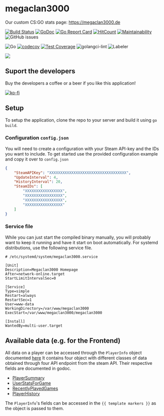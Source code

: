 # megaclan3000
Our custom CS:GO stats page: https://megaclan3000.de

[![Build Status](https://travis-ci.org/megaclan3000/megaclan3000.svg?branch=master)](https://travis-ci.org/megaclan3000/megaclan3000)
[![GoDoc](https://godoc.org/github.com/megaclan3000/megaclan3000?status.svg)](https://godoc.org/github.com/megaclan3000/megaclan3000)
[![Go Report Card](https://goreportcard.com/badge/megaclan3000/megaclan3000)](https://goreportcard.com/report/megaclan3000/megaclan3000) 
[![HitCount](http://hits.dwyl.com/megaclan3000/megaclan3000.svg)](http://hits.dwyl.com/megaclan3000/megaclan3000)
[![Maintainability](https://api.codeclimate.com/v1/badges/994620bcbe906b069ef0/maintainability)](https://codeclimate.com/github/megaclan3000/megaclan3000/maintainability)
![GitHub issues](https://img.shields.io/github/issues/megaclan3000/megaclan3000?style=plastic)

![Go](https://github.com/megaclan3000/megaclan3000/workflows/Go/badge.svg)
[![codecov](https://codecov.io/gh/megaclan3000/megaclan3000/branch/master/graph/badge.svg)](https://codecov.io/gh/megaclan3000/megaclan3000)
[![Test Coverage](https://api.codeclimate.com/v1/badges/994620bcbe906b069ef0/test_coverage)](https://codeclimate.com/github/megaclan3000/megaclan3000/test_coverage)
![golangci-lint](https://github.com/megaclan3000/megaclan3000/workflows/golangci-lint/badge.svg)
![Labeler](https://github.com/megaclan3000/megaclan3000/workflows/Labeler/badge.svg)

![](https://i.imgur.com/tQzdzAd.png)

## Suport the developers

Buy the developers a coffee or a beer if you like this application!

[![ko-fi](https://www.ko-fi.com/img/githubbutton_sm.svg)](https://ko-fi.com/B0B11UD8T)

## Setup

To setup the application, clone the repo to your server and build it using `go build`.

### Configuration `config.json`

You will need to create a configuration with your Steam API-key and the IDs you want to include.
To get started use the provided configuration example and copy it over to `config.json`

```json
{
    "SteamAPIKey": "XXXXXXXXXXXXXXXXXXXXXXXXXXXXXXXXXXX",
    "UpdateInterval": 4,
    "HistoryInterval": 20,
    "SteamIDs": [
        "XXXXXXXXXXXXXXXXX",
        "XXXXXXXXXXXXXXXXX",
        "XXXXXXXXXXXXXXXXX",
        "XXXXXXXXXXXXXXXXX"
    ]
}
```

### Service file

While you can just start the compiled binary manually, you will probably want to keep it running and have it start on boot automatically.
For systemd distributions, use the following service file.

```dosini
# /etc/systemd/system/megaclan3000.service

[Unit]
Description=Megaclan3000 Homepage
After=network-online.target
StartLimitIntervalSec=0

[Service]
Type=simple
Restart=always
RestartSec=1
User=www-data
WorkingDirectory=/var/www/megaclan3000
ExecStart=/var/www/megaclan3000/megaclan3000

[Install]
WantedBy=multi-user.target
```

## Available data (e.g. for the Frontend)

All data on a player can be accessed through the `PlayerInfo` object documented [here](https://godoc.org/github.com/megclan3000/megaclan3000/internal/steamclient#PlayerInfo)
It contains four object with different classes of data obtained through four API endpoint from the steam API.
Their respective fields are documented in godoc.
- [PlayerSummary](https://godoc.org/github.com/megclan3000/megaclan3000/internal/steamclient#PlayerSummary)
- [UserStatsForGame](https://godoc.org/github.com/megclan3000/megaclan3000/internal/steamclient#UserStatsForGame)
- [RecentlyPlayedGames](https://godoc.org/github.com/megclan3000/megaclan3000/internal/steamclient#RecentlyPlayedGames)
- [PlayerHistory](https://godoc.org/github.com/megclan3000/megaclan3000/internal/steamclient#PlayerHistory)

The `PlayerInfo`'s fields can be accessed in the `{{ template markers }}` as the object is passed to them.
